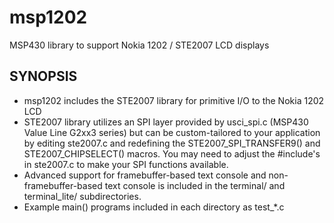 msp1202
=======

MSP430 library to support Nokia 1202 / STE2007 LCD displays

## SYNOPSIS
- msp1202 includes the STE2007 library for primitive I/O to the Nokia 1202 LCD
- STE2007 library utilizes an SPI layer provided by usci_spi.c (MSP430 Value Line G2xx3 series) but can be custom-tailored to your application by editing ste2007.c and redefining the STE2007_SPI_TRANSFER9() and STE2007_CHIPSELECT() macros.  You may need to adjust the #include's in ste2007.c to make your SPI functions available.
- Advanced support for framebuffer-based text console and non-framebuffer-based text console is included in the terminal/ and terminal_lite/ subdirectories.
- Example main() programs included in each directory as test_*.c

